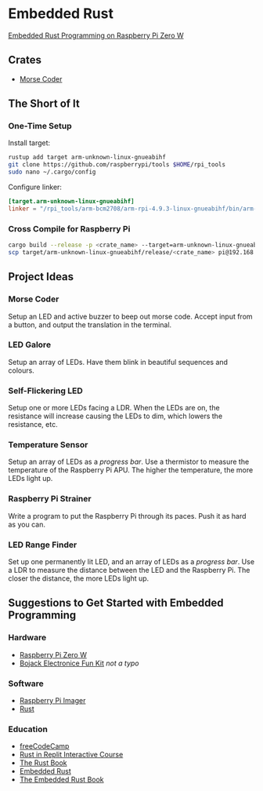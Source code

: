 # Embedded Rust

[Embedded Rust Programming on Raspberry Pi Zero W](https://www.freecodecamp.org/news/embedded-rust-programming-on-raspberry-pi-zero-w/)

## Crates

- [Morse Coder](./morse-coder/)

## The Short of It

### One-Time Setup

Install target:

```bash
rustup add target arm-unknown-linux-gnueabihf
git clone https://github.com/raspberrypi/tools $HOME/rpi_tools
sudo nano ~/.cargo/config
```

Configure linker:

```conf
[target.arm-unknown-linux-gnueabihf]
linker = "/rpi_tools/arm-bcm2708/arm-rpi-4.9.3-linux-gnueabihf/bin/arm-linux-gnueabihf-gcc"
```

### Cross Compile for Raspberry Pi

```bash
cargo build --release -p <crate_name> --target=arm-unknown-linux-gnueabihf
scp target/arm-unknown-linux-gnueabihf/release/<crate_name> pi@192.168.1.199:~/<crate_name>
```

## Project Ideas

### Morse Coder

Setup an LED and active buzzer to beep out morse code. Accept input from a button, and output the translation in the terminal.

### LED Galore

Setup an array of LEDs. Have them blink in beautiful sequences and colours.

### Self-Flickering LED

Setup one or more LEDs facing a LDR. When the LEDs are on, the resistance will increase causing the LEDs to dim, which lowers the resistance, etc.

### Temperature Sensor

Setup an array of LEDs as a _progress bar_. Use a thermistor to measure the temperature of the Raspberry Pi APU. The higher the temperature, the more LEDs light up.

### Raspberry Pi Strainer

Write a program to put the Raspberry Pi through its paces. Push it as hard as you can.

### LED Range Finder

Set up one permanently lit LED, and an array of LEDs as a _progress bar_. Use a LDR to measure the distance between the LED and the Raspberry Pi. The closer the distance, the more LEDs light up.

## Suggestions to Get Started with Embedded Programming

### Hardware

- [Raspberry Pi Zero W](https://www.raspberrypi.com/products/raspberry-pi-zero-w/)
- [Bojack Electronice Fun Kit](https://www.amazon.co.uk/BOJACK-Electronics-Potentiometer-tie-Points-Breadboard/dp/B09DCB5D9N/ref=sr_1_3?crid=2IYPG3ZOY65JX&keywords=breadboard&qid=1653494101&sprefix=breadboard%2Caps%2C76&sr=8-3) _not a typo_

### Software

- [Raspberry Pi Imager](https://www.raspberrypi.com/products/raspberry-pi-imager/)
- [Rust](https://www.rust-lang.org/)

### Education

- [freeCodeCamp](https://www.freecodecamp.org/)
- [Rust in Replit Interactive Course](https://www.freecodecamp.org/news/rust-in-replit/)
- [The Rust Book](https://doc.rust-lang.org/book/)
- [Embedded Rust](https://www.rust-lang.org/what/embedded)
- [The Embedded Rust Book](https://docs.rust-embedded.org/book/)
